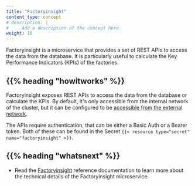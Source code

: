 ```yaml
---
title: "Factoryinsight"
content_type: concept
# description: |
#     Add a description of the concept here.
weight: 10
---
```


<!-- overview -->

Factoryinsight is a microservice that provides a set of REST APIs to access the
data from the database. It is particularly useful to calculate the Key
Performance Indicators (KPIs) of the factories.

<!-- body -->

## {{% heading "howitworks" %}}

Factoryinsight exposes REST APIs to access the data from the database or calculate
the KPIs. By default, it's only accessible from the internal network of the
cluster, but it can be configured to be
[accessible from the external network](/docs/production-guide/administration/access-factoryinsight-outside-cluster/).

The APIs require authentication, that can be either a Basic Auth or a Bearer
token. Both of these can be found in the Secret `{{< resource type="secret" name="factoryinsight" >}}`.

<!-- Optional section; add links to information related to this topic. -->

## {{% heading "whatsnext" %}}

- Read the [Factoryinsight](/docs/reference/microservices/factoryinsight/) reference documentation
  to learn more about the technical details of the Factoryinsight microservice.
